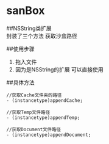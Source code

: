# sanBox
##NSString类扩展  
封装了三个方法 获取沙盒路径

##使用步骤
1. 拖入文件
2. 因为是NSString的扩展 可以直接使用

##具体方法
```
//获取Cache文件夹的路径
- (instancetype)appendCache;

//获取Temp文件路径
- (instancetype)appendTemp;

//获取Document文件路径
- (instancetype)appendDocument;
```

